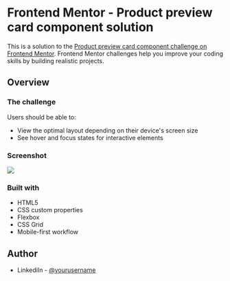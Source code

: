 # Frontend Mentor - Product preview card component solution

This is a solution to the [Product preview card component challenge on Frontend Mentor](https://www.frontendmentor.io/challenges/product-preview-card-component-GO7UmttRfa). Frontend Mentor challenges help you improve your coding skills by building realistic projects.

## Overview

### The challenge

Users should be able to:

- View the optimal layout depending on their device's screen size
- See hover and focus states for interactive elements

### Screenshot

![](./screenshot.jpg)

### Built with

- HTML5
- CSS custom properties
- Flexbox
- CSS Grid
- Mobile-first workflow

## Author

- LinkediIn - [@yourusername](https://www.linkedin.com/in/yuliia-pch/)
